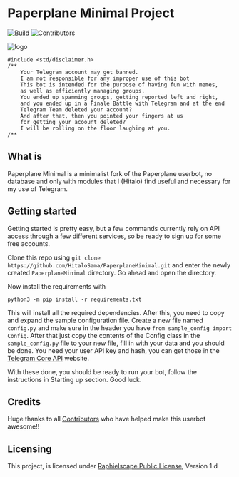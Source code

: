 # Paperplane Minimal Project

[![Build](https://github.com/HitaloSama/PaperplaneMinimal/workflows/ErrorChecking/badge.svg?branch=master)](https://github.com/HitaloSama/PaperplaneMinimal/actions "Build") ![Contributors](https://img.shields.io/github/contributors/HitaloSama/PaperplaneMinimal?color=LightSlateGrey)  

![logo](https://telegra.ph/file/73cf4c62b2c64f981961e.png)

```
#include <std/disclaimer.h>
/**
    Your Telegram account may get banned.
    I am not responsible for any improper use of this bot
    This bot is intended for the purpose of having fun with memes,
    as well as efficiently managing groups.
    You ended up spamming groups, getting reported left and right,
    and you ended up in a Finale Battle with Telegram and at the end
    Telegram Team deleted your account?
    And after that, then you pointed your fingers at us
    for getting your acoount deleted?
    I will be rolling on the floor laughing at you.
/**
```

## What is

Paperplane Minimal is a minimalist fork of the Paperplane userbot, no database and only with modules that I (Hitalo) find useful and necessary for my use of Telegram.

## Getting started

Getting started is pretty easy, but a few commands currently rely on API access through a few different services, so be ready to sign up for some free accounts.

Clone this repo using `git clone https://github.com/HitaloSama/PaperplaneMinimal.git` and enter the newly created `PaperplaneMinimal` directory. Go ahead and open the directory.

Now install the requirements with

`python3 -m pip install -r requirements.txt`

This will install all the required dependencies. After this, you need to copy and expand the sample configuration file. Create a new file named `config.py` and make sure in the header you have `from sample_config import Config`. After that just copy the contents of the Config class in the `sample_config.py` file to your new file, fill in with your data and you should be done. You need your user API key and hash, you can get those in the [Telegram Core API](https://my.telegram.org/) website.

With these done, you should be ready to run your bot, follow the instructions in Starting up section. Good luck.

## Credits

Huge thanks to all [Contributors](https://github.com/HitaloSama/PaperplaneMinimal/graphs/contributors) who have helped make this userbot awesome!!

## Licensing

This project, is licensed under [Raphielscape Public License](https://github.com/HitaloSama/PaperplaneMinimal/blob/master/LICENSE), Version 1.d
